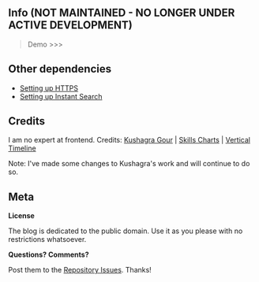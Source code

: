 ## Info (NOT MAINTAINED - NO LONGER UNDER ACTIVE DEVELOPMENT)
> Demo >>>


## Other dependencies
 - [Setting up HTTPS](https://sheharyar.me/blog/free-ssl-for-github-pages-with-custom-domains/)
 - [Setting up Instant Search](https://blog.webjeda.com/instant-jekyll-search/)

## Credits
I am no expert at frontend. 
Credits: [Kushagra Gour](http://kushagragour.in/) | [Skills Charts](http://www.chartjs.org/) | [Vertical Timeline](https://codyhouse.co/demo/vertical-timeline/index.html)

Note: I've made some changes to Kushagra's work and will continue to do so.

## Meta

**License**

The blog is dedicated to the public domain. Use it as you please with no restrictions whatsoever.

**Questions? Comments?**

Post them to the [Repository Issues](https://github.com/x0v/x0v.github.io/issues/new). Thanks!

